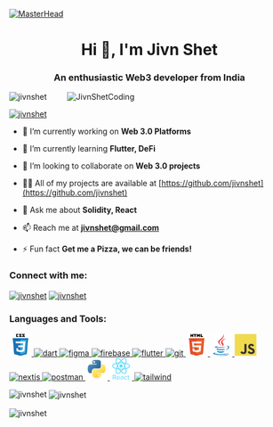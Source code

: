 [![MasterHead](https://i.postimg.cc/x1XJgDg4/3qMg.gif)](https://github.com/jivnshet)
<h1 align="center">Hi 👋, I'm Jivn Shet</h1>
<h3 align="center">An enthusiastic Web3 developer from India</h3>
<img align="right" width="400" src="https://i.postimg.cc/R0KCYPc9/image.gif" alt="JivnShetCoding" />

<p align="left"> <img src="https://komarev.com/ghpvc/?username=jivnshet&label=Profile%20views&color=0e75b6&style=flat" alt="jivnshet" /> </p>

<p align="left"> <a href="https://twitter.com/jivnshet" target="blank"><img src="https://img.shields.io/twitter/follow/jivnshet?logo=twitter&style=for-the-badge" alt="jivnshet" /></a> </p>

- 🔭 I’m currently working on **Web 3.0 Platforms**

- 🌱 I’m currently learning **Flutter, DeFi**

- 👯 I’m looking to collaborate on **Web 3.0 projects**

- 👨‍💻 All of my projects are available at [https://github.com/jivnshet](https://github.com/jivnshet)

- 💬 Ask me about **Solidity, React**

- 📫 Reach me at **jivnshet@gmail.com**

- ⚡ Fun fact **Get me a Pizza, we can be friends!**

<h3 align="left">Connect with me:</h3>
<p align="left">
<a href="https://twitter.com/jivnshet" target="blank"><img align="center" src="https://raw.githubusercontent.com/rahuldkjain/github-profile-readme-generator/master/src/images/icons/Social/twitter.svg" alt="jivnshet" height="30" width="40" /></a>
<a href="https://linkedin.com/in/jivnshet" target="blank"><img align="center" src="https://raw.githubusercontent.com/rahuldkjain/github-profile-readme-generator/master/src/images/icons/Social/linked-in-alt.svg" alt="jivnshet" height="30" width="40" /></a>
</p>

<h3 align="left">Languages and Tools:</h3>
<p align="left"> <a href="https://www.w3schools.com/css/" target="_blank" rel="noreferrer"> <img src="https://raw.githubusercontent.com/devicons/devicon/master/icons/css3/css3-original-wordmark.svg" alt="css3" width="40" height="40"/> </a> <a href="https://dart.dev" target="_blank" rel="noreferrer"> <img src="https://www.vectorlogo.zone/logos/dartlang/dartlang-icon.svg" alt="dart" width="40" height="40"/> </a> <a href="https://www.figma.com/" target="_blank" rel="noreferrer"> <img src="https://www.vectorlogo.zone/logos/figma/figma-icon.svg" alt="figma" width="40" height="40"/> </a> <a href="https://firebase.google.com/" target="_blank" rel="noreferrer"> <img src="https://www.vectorlogo.zone/logos/firebase/firebase-icon.svg" alt="firebase" width="40" height="40"/> </a> <a href="https://flutter.dev" target="_blank" rel="noreferrer"> <img src="https://www.vectorlogo.zone/logos/flutterio/flutterio-icon.svg" alt="flutter" width="40" height="40"/> </a> <a href="https://git-scm.com/" target="_blank" rel="noreferrer"> <img src="https://www.vectorlogo.zone/logos/git-scm/git-scm-icon.svg" alt="git" width="40" height="40"/> </a> <a href="https://www.w3.org/html/" target="_blank" rel="noreferrer"> <img src="https://raw.githubusercontent.com/devicons/devicon/master/icons/html5/html5-original-wordmark.svg" alt="html5" width="40" height="40"/> </a> <a href="https://www.java.com" target="_blank" rel="noreferrer"> <img src="https://raw.githubusercontent.com/devicons/devicon/master/icons/java/java-original.svg" alt="java" width="40" height="40"/> </a> <a href="https://developer.mozilla.org/en-US/docs/Web/JavaScript" target="_blank" rel="noreferrer"> <img src="https://raw.githubusercontent.com/devicons/devicon/master/icons/javascript/javascript-original.svg" alt="javascript" width="40" height="40"/> </a> <a href="https://nextjs.org/" target="_blank" rel="noreferrer"> <img src="https://cdn.worldvectorlogo.com/logos/nextjs-2.svg" alt="nextjs" width="40" height="40"/> </a> <a href="https://postman.com" target="_blank" rel="noreferrer"> <img src="https://www.vectorlogo.zone/logos/getpostman/getpostman-icon.svg" alt="postman" width="40" height="40"/> </a> <a href="https://www.python.org" target="_blank" rel="noreferrer"> <img src="https://raw.githubusercontent.com/devicons/devicon/master/icons/python/python-original.svg" alt="python" width="40" height="40"/> </a> <a href="https://reactjs.org/" target="_blank" rel="noreferrer"> <img src="https://raw.githubusercontent.com/devicons/devicon/master/icons/react/react-original-wordmark.svg" alt="react" width="40" height="40"/> </a> <a href="https://tailwindcss.com/" target="_blank" rel="noreferrer"> <img src="https://www.vectorlogo.zone/logos/tailwindcss/tailwindcss-icon.svg" alt="tailwind" width="40" height="40"/> </a> </p>

<p><img align="left" src="https://github-readme-stats.vercel.app/api/top-langs?username=jivnshet&show_icons=true&locale=en&layout=compact" alt="jivnshet" /></p>

<p>&nbsp;<img align="center" src="https://github-readme-stats.vercel.app/api?username=jivnshet&show_icons=true&locale=en" alt="jivnshet" /></p>

<p><img align="center" src="https://github-readme-streak-stats.herokuapp.com/?user=jivnshet&" alt="jivnshet" /></p>
